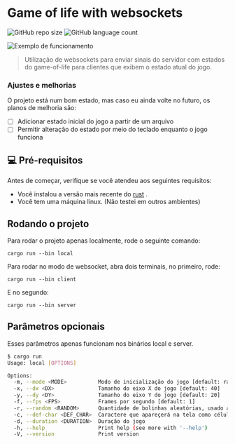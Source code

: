 # Game of life with websockets 

![GitHub repo size](https://img.shields.io/github/repo-size/RaoniSilvestre/game-of-life?style=for-the-badge)
![GitHub language count](https://img.shields.io/github/languages/count/?style=for-the-badge)

<img src="imagem.png" alt="Exemplo de funcionamento">

> Utilização de websockets para enviar sinais do servidor com estados do game-of-life para clientes que exibem o estado atual do jogo.

### Ajustes e melhorias

O projeto está num bom estado, mas caso eu ainda volte no futuro, os planos de melhoria são:

- [ ] Adicionar estado inicial do jogo a partir de um arquivo
- [ ] Permitir alteração do estado por meio do teclado enquanto o jogo funciona

## 💻 Pré-requisitos

Antes de começar, verifique se você atendeu aos seguintes requisitos:

- Você instalou a versão mais recente do [rust](https://www.rust-lang.org/tools/install) . 
- Você tem uma máquina linux. (Não testei em outros ambientes) 

## Rodando o projeto

Para rodar o projeto apenas localmente, rode o seguinte comando:

```
cargo run --bin local
```

Para rodar no modo de websocket, abra dois terminais, no primeiro, rode:

```
cargo run --bin client
```

E no segundo:

```
cargo run --bin server
```


## Parâmetros opcionais

Esses parâmetros apenas funcionam nos binários local e server.

```bash
$ cargo run
Usage: local [OPTIONS]

Options:
  -m, --mode <MODE>          Modo de inicialização do jogo [default: random] [possible values: test, random]
  -x, --dx <DX>              Tamanho do eixo X do jogo [default: 40]
  -y, --dy <DY>              Tamanho do eixo Y do jogo [default: 20]
  -f, --fps <FPS>            Frames por segundo [default: 1]
  -r, --random <RANDOM>      Quantidade de bolinhas aleatórias, usado apenas no modo "random" [default: 200]
  -c, --def-char <DEF_CHAR>  Caractere que apareçerá na tela como célula viva [default: #]
  -d, --duration <DURATION>  Duração do jogo
  -h, --help                 Print help (see more with '--help')
  -V, --version              Print version
```

